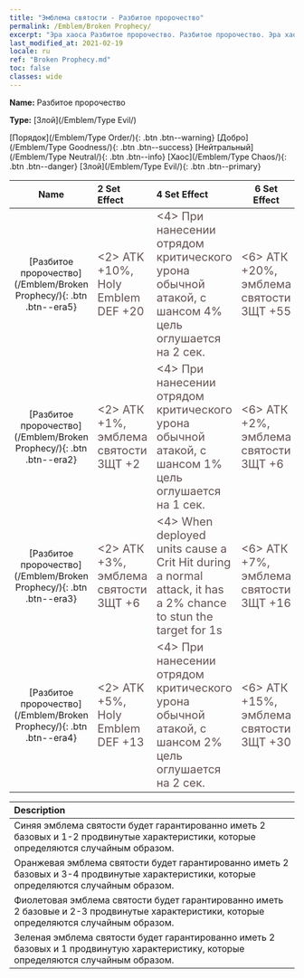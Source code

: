 ```yaml
---
title: "Эмблема святости - Разбитое пророчество"
permalink: /Emblem/Broken Prophecy/
excerpt: "Эра хаоса Разбитое пророчество. Разбитое пророчество. Эра хаоса Эмблема святости Разбитое пророчество. Эра хаоса Злой Разбитое пророчество"
last_modified_at: 2021-02-19
locale: ru
ref: "Broken Prophecy.md"
toc: false
classes: wide
---
```


 **Name:** Разбитое пророчество

 **Type:** [Злой](/Emblem/Type Evil/)

  [Порядок](/Emblem/Type Order/){: .btn .btn--warning}   [Добро](/Emblem/Type Goodness/){: .btn .btn--success}   [Нейтральный](/Emblem/Type Neutral/){: .btn .btn--info}   [Хаос](/Emblem/Type Chaos/){: .btn .btn--danger}   [Злой](/Emblem/Type Evil/){: .btn .btn--primary} 

  |         Name            |    2 Set Effect    |   4 Set Effect   | 6 Set Effect   | 
  |:-----------------------:|:-------------------|:-----------------|----------------| 
  | [Разбитое пророчество](/Emblem/Broken Prophecy/){: .btn .btn--era5} | <span style="color: #645252;font-size:20px">&lt;2&gt; ATK +10%, Holy Emblem DEF +20</span> | <span style="color: #645252;font-size:20px">&lt;4&gt; При нанесении отрядом критического урона обычной атакой, с шансом 4% цель оглушается на 2 сек.</span> | <span style="color: #645252;font-size:20px">&lt;6&gt; АТК +20%, эмблема святости ЗЩТ +55</span> | 
  | [Разбитое пророчество](/Emblem/Broken Prophecy/){: .btn .btn--era2} | <span style="color: #645252;font-size:20px">&lt;2&gt; АТК +1%, эмблема святости ЗЩТ +2</span> | <span style="color: #645252;font-size:20px">&lt;4&gt; При нанесении отрядом критического урона обычной атакой, с шансом 1% цель оглушается на 1 сек.</span> | <span style="color: #645252;font-size:20px">&lt;6&gt; АТК +2%, эмблема святости ЗЩТ +6</span> | 
  | [Разбитое пророчество](/Emblem/Broken Prophecy/){: .btn .btn--era3} | <span style="color: #645252;font-size:20px">&lt;2&gt; АТК +3%, эмблема святости ЗЩТ +6</span> | <span style="color: #645252;font-size:20px">&lt;4&gt; When deployed units cause a Crit Hit during a normal attack, it has a 2% chance to stun the target for 1s</span> | <span style="color: #645252;font-size:20px">&lt;6&gt; АТК +7%, эмблема святости ЗЩТ +16</span> | 
  | [Разбитое пророчество](/Emblem/Broken Prophecy/){: .btn .btn--era4} | <span style="color: #645252;font-size:20px">&lt;2&gt; ATK +5%, Holy Emblem DEF +13</span> | <span style="color: #645252;font-size:20px">&lt;4&gt; При нанесении отрядом критического урона обычной атакой, с шансом 2% цель оглушается на 2 сек.</span> | <span style="color: #645252;font-size:20px">&lt;6&gt; АТК +15%, эмблема святости ЗЩТ +30</span> | 

  |         Description            | 
  |:-------------------------------|
  | Синяя эмблема святости будет гарантированно иметь 2 базовых и 1-2 продвинутые характеристики, которые определяются случайным образом. |
  | Оранжевая эмблема святости будет гарантированно иметь 2 базовых и 3-4 продвинутые характеристики, которые определяются случайным образом. |
  | Фиолетовая эмблема святости будет гарантированно иметь 2 базовые и 2-3 продвинутые характеристики, которые определяются случайным образом. |
  | Зеленая эмблема святости будет гарантированно иметь 2 базовых и 1 продвинутую характеристику, которые определяются случайным образом. |
